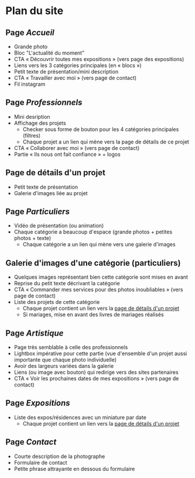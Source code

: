 # Plan du site

<a name="accueil"/>

## Page _Accueil_

* Grande photo
* Bloc "L'actualité du moment"
* CTA « Découvrir toutes mes expositions » (vers page des expositions)
* Liens vers les 3 catégories principales (en « blocs »)
* Petit texte de présentation/mini description
* CTA « Travailler avec moi » (vers page de contact)
* Fil instagram


<a name="professionnels"/>

## Page _Professionnels_

* Mini desription
* Affichage des projets 
    * Checker sous forme de bouton pour les 4 catégories principales (filtres)
    * Chaque projet a un lien qui mène vers la page de détails de ce projet
* CTA « Collaborer avec moi » (vers page de contact)
* Partie « Ils nous ont fait confiance » + logos


<a name="details"/>

## Page de détails d'un projet

* Petit texte de présentation
* Galerie d'images liée au projet


<a name="particuliers"/>

## Page _Particuliers_

* Vidéo de présentation (ou animation)
* Chaque catégorie a beaucoup d'espace (grande photos + petites photos + texte)
    * Chaque catégorie a un lien qui mène vers une galerie d'images


<a name="galerie"/>

## Galerie d'images d'une catégorie (particuliers)

* Quelques images représentant bien cette catégorie sont mises en avant
* Reprise du petit texte décrivant la catégorie
* CTA « Commander mes services pour des photos inoubliables » (vers page de contact)
* Liste des projets de cette catégorie
    * Chaque projet contient un lien vers la [page de détails d'un projet](#details)
    * Si mariages, mise en avant des livres de mariages réalisés


<a name="artistique"/>

## Page _Artistique_

* Page très semblable à celle des professionnels
* Lightbox impérative pour cette partie (vue d'ensemble d'un projet aussi importante que chaque photo individuelle)
* Avoir des largeurs variées dans la galerie
* Liens (ou image avec bouton) qui redirige vers des sites partenaires
* CTA « Voir les prochaines dates de mes expositions » (vers page de contact)


<a name="expositions"/>

## Page _Expositions_

* Liste des expos/résidences avec un miniature par date
    * Chaque projet contient un lien vers la [page de détails d'un projet](#details)


<a name="contact"/>

## Page _Contact_

* Courte description de la photographe
* Formulaire de contact
* Petite phrase attrayante en dessous du formulaire